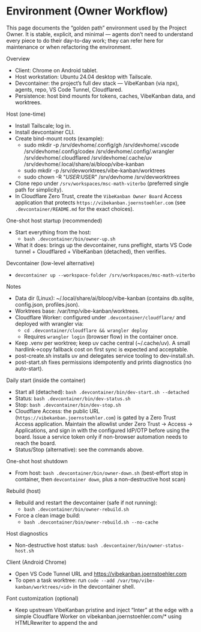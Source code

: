 # Environment (Owner Workflow)

This page documents the “golden path” environment used by the Project Owner. It is stable, explicit, and minimal — agents don’t need to understand every piece to do their day-to-day work; they can refer here for maintenance or when refactoring the environment.

Overview
- Client: Chrome on Android tablet.
- Host workstation: Ubuntu 24.04 desktop with Tailscale.
- Devcontainer: the project’s full dev stack — VibeKanban (via npx), agents, repo, VS Code Tunnel, Cloudflared.
- Persistence: host bind mounts for tokens, caches, VibeKanban data, and worktrees.

Host (one-time)
- Install Tailscale; log in.
- Install devcontainer CLI.
- Create bind-mount roots (example):
  - sudo mkdir -p /srv/devhome/.config/gh /srv/devhome/.vscode /srv/devhome/.config/codex /srv/devhome/.config/.wrangler /srv/devhome/.cloudflared /srv/devhome/.cache/uv /srv/devhome/.local/share/ai/bloop/vibe-kanban
  - sudo mkdir -p /srv/devworktrees/vibe-kanban/worktrees
  - sudo chown -R "$USER:$USER" /srv/devhome /srv/devworktrees
- Clone repo under `/srv/workspaces/msc-math-viterbo` (preferred single path for simplicity).
- In Cloudflare Zero Trust, create the `VibeKanban Owner Board` Access application that protects `https://vibekanban.joernstoehler.com` (see `.devcontainer/README.md` for the exact choices).

One-shot host startup (recommended)
- Start everything from the host:
  - `bash .devcontainer/bin/owner-up.sh`
- What it does: brings up the devcontainer, runs preflight, starts VS Code tunnel + Cloudflared + VibeKanban (detached), then verifies.

Devcontainer (low-level alternative)
- `devcontainer up --workspace-folder /srv/workspaces/msc-math-viterbo`

Notes
- Data dir (Linux): ~/.local/share/ai/bloop/vibe-kanban (contains db.sqlite, config.json, profiles.json).
- Worktrees base: /var/tmp/vibe-kanban/worktrees.
- Cloudflare Worker: configured under `.devcontainer/cloudflare/` and deployed with wrangler via:
  - `cd .devcontainer/cloudflare && wrangler deploy`
  - Requires `wrangler login` (browser flow) in the container once.
- Keep .venv per worktree; keep uv cache central (~/.cache/uv). A small hardlink→copy fallback cost on first sync is expected and acceptable.
- post-create.sh installs uv and delegates service tooling to dev-install.sh.
- post-start.sh fixes permissions idempotently and prints diagnostics (no auto-start).

Daily start (inside the container)
- Start all (detached): `bash .devcontainer/bin/dev-start.sh --detached`
- Status: `bash .devcontainer/bin/dev-status.sh`
- Stop: `bash .devcontainer/bin/dev-stop.sh`
- Cloudflare Access: the public URL (`https://vibekanban.joernstoehler.com`) is gated by a Zero Trust Access application. Maintain the allowlist under Zero Trust → Access → Applications, and sign in with the configured IdP/OTP before using the board. Issue a service token only if non-browser automation needs to reach the board.
- Status/Stop (alternative): see the commands above.

One-shot host shutdown
- From host: `bash .devcontainer/bin/owner-down.sh` (best-effort stop in container, then `devcontainer down`, plus a non-destructive host scan)

Rebuild (host)
- Rebuild and restart the devcontainer (safe if not running):
  - `bash .devcontainer/bin/owner-rebuild.sh`
- Force a clean image build:
  - `bash .devcontainer/bin/owner-rebuild.sh --no-cache`

Host diagnostics
- Non-destructive host status: `bash .devcontainer/bin/owner-status-host.sh`

Client (Android Chrome)
- Open VS Code Tunnel URL and https://vibekanban.joernstoehler.com
- To open a task worktree: run `code --add /var/tmp/vibe-kanban/worktrees/<id>` in the devcontainer shell.

Font customization (optional)
- Keep upstream VibeKanban pristine and inject “Inter” at the edge with a simple Cloudflare Worker on vibekanban.joernstoehler.com/* using HTMLRewriter to append the <link> and <style> tags into <head>. This isolates UI tweaks from upstream releases.

Auth hints (first time after switching to bind mounts)
- gh: gh auth login
- VS Code tunnel: code tunnel (will guide through auth)
- cloudflared: cloudflared tunnel login
- codex CLI (if used): re-auth if necessary

Golden-path stance
- No Codespaces; no Codex Cloud. We run locally on the workstation via devcontainer.
- Services are independent; start/stop individually for resilience.
- VibeKanban via npx (no fork). Persist its data and worktrees on host bind mounts.
